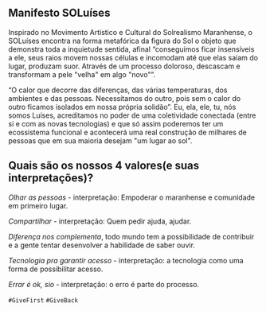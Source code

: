 Manifesto SOLuíses
------------------

Inspirado no Movimento Artístico e Cultural do Solrealismo Maranhense, o SOLuíses encontra na forma metafórica da figura do Sol o objeto que demonstra toda a inquietude sentida, afinal “conseguimos ficar insensíveis a ele, seus raios movem nossas células e incomodam até que elas saiam do lugar, produzam suor. Através de um processo doloroso, descascam e transformam a pele "velha" em algo "novo"”.

“O calor que decorre das diferenças, das várias temperaturas, dos ambientes e das pessoas. Necessitamos do outro, pois sem o calor do outro ficamos isolados em nossa própria solidão”.  Eu, ela, ele, tu, nós somos Luíses, acreditamos no poder de uma coletividade conectada (entre si e com as novas tecnologias) e que só assim poderemos ter um ecossistema funcional e acontecerá uma real construção de milhares de pessoas que em sua maioria desejam "um lugar ao sol".

Quais são os nossos 4 valores(e suas interpretações)?
-----------------------------------------------------

*Olhar as pessoas* - interpretação: Empoderar o maranhense e comunidade em primeiro lugar.

*Compartilhar* - interpretação: Quem pedir ajuda, ajudar.

*Diferença nos complementa*, todo mundo tem a possibilidade de contribuir e a gente tentar desenvolver a habilidade de saber ouvir.

*Tecnologia pra garantir acesso* - interpretação: a tecnologia como uma forma de possibilitar acesso.

*Errar é ok, sio* - interpretação: o erro é parte do processo.

`#GiveFirst`
`#GiveBack`
